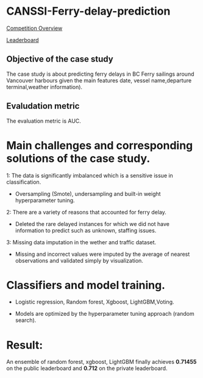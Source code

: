 # CANSSI-Ferry-delay-prediction

[Competition Overview](https://www.kaggle.com/c/canssi-ncsc-ferry-delays/overview)

[Leaderboard](https://www.kaggle.com/c/canssi-ncsc-ferry-delays/leaderboard)

## Objective of the case study
The case study is about predicting ferry delays in BC Ferry sailings around Vancouver harbours given the main features date, vessel name,departure terminal,weather information).

## Evaludation metric
The evaluation metric is AUC.

# Main challenges and corresponding solutions of the case study.

1: The data is significantly imbalanced which is a sensitive issue in classification.

- Oversampling (Smote), undersampling and built-in weight hyperparameter tuning.

2: There are a variety of reasons that accounted for ferry delay.

- Deleted the rare delayed instances for which we did not have information to predict such as unknown, staffing issues.

3: Missing data imputation in the wether and traffic dataset.

- Missing and incorrect values were imputed by the average of nearest observations and validated simply by visualization.



# Classifiers and model training.

- Logistic regression, Random forest, Xgboost, LightGBM,Voting.

- Models are optimized by the hyperparameter tuning approach (random search).

# Result:

An ensemble of random forest, xgboost, LightGBM finally achieves **0.71455** on the public leaderboard and **0.712** on the private leaderboard.

